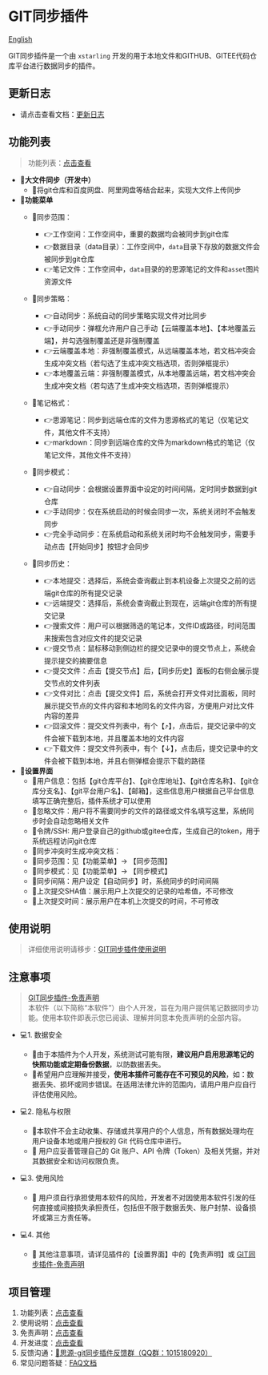 
# GIT同步插件

[English](./README.md)

GIT同步插件是一个由 `xstarling` 开发的用于本地文件和GITHUB、GITEE代码仓库平台进行数据同步的插件。

## 更新日志

* 请点击查看文档：[更新日志](https://kdocs.cn/l/caGt3BWn9r5G?linkname=ihqHHyiJ56)

## 功能列表
> 功能列表：[点击查看](https://kdocs.cn/l/caGt3BWn9r5G?linkname=k7VAb4Wx5b)
+ **🚧大文件同步（开发中）**
  + 🚀将git仓库和百度网盘、阿里网盘等结合起来，实现大文件上传同步
+ **🚧功能菜单**
  + 🚀同步范围：
    + 👉工作空间：工作空间中，重要的数据均会被同步到git仓库
    + 👉数据目录（data目录）：工作空间中，`data`目录下存放的数据文件会被同步到git仓库
    + 👉笔记文件：工作空间中，`data`目录的的思源笔记的文件和`asset`图片资源文件

  + 🚀同步策略：
    + 👉自动同步：系统自动的同步策略实现文件对比同步
    + 👉手动同步：弹框允许用户自己手动【云端覆盖本地】、【本地覆盖云端】，并勾选强制覆盖还是非强制覆盖
    + 👉云端覆盖本地：非强制覆盖模式，从远端覆盖本地，若文档冲突会生成冲突文档（若勾选了生成冲突文档选项，否则弹框提示）
    + 👉本地覆盖云端：非强制覆盖模式，从本地覆盖远端，若文档冲突会生成冲突文档（若勾选了生成冲突文档选项，否则弹框提示）

  + 🚀笔记格式：
    + 👉思源笔记：同步到远端仓库的文件为思源格式的笔记（仅笔记文件，其他文件不支持）
    + 👉markdown：同步到远端仓库的文件为markdown格式的笔记（仅笔记文件，其他文件不支持）
    
  + 🚀同步模式：
    + 👉自动同步：会根据设置界面中设定的时间间隔，定时同步数据到git仓库
    + 👉手动同步：仅在系统启动的时候会同步一次，系统关闭时不会触发同步
    + 👉完全手动同步：在系统启动和系统关闭时均不会触发同步，需要手动点击【开始同步】按钮才会同步
  + 🚀同步历史：
    + 👉本地提交：选择后，系统会查询截止到本机设备上次提交之前的远端git仓库的所有提交记录
    + 👉远端提交：选择后，系统会查询截止到现在，远端git仓库的所有提交记录
    + 👉搜索文件：用户可以根据筛选的笔记本，文件ID或路径，时间范围来搜索包含对应文件的提交记录
    + 👉提交节点：鼠标移动到侧边栏的提交记录中的提交节点上，系统会提示提交的摘要信息
    + 👉提交文件：点击【提交节点】后，【同步历史】面板的右侧会展示提交节点的文件列表
    + 👉文件对比：点击【提交文件】后，系统会打开文件对比面板，同时展示提交节点的文件内容和本地同名的文件内容，方便用户对比文件内容的差异
    + 👉回滚文件：提交文件列表中，有个【⤴︎】，点击后，提交记录中的文件会被下载到本地，并且覆盖本地的文件内容
    + 👉下载文件：提交文件列表中，有个【↓】，点击后，提交记录中的文件会被下载到本地，并且右侧弹框会提示下载的路径
+ **🚧设置界面**
  + 🚀用户信息：包括【git仓库平台】、【git仓库地址】、【git仓库名称】、【git仓库分支名】、【git平台用户名】、【邮箱】，这些信息用户根据自己平台信息填写正确完整后，插件系统才可以使用
  + 🚀忽略文件：用户将不需要同步的文件的路径或文件名填写这里，系统同步时会自动忽略相关文件
  + 🚀令牌/SSH: 用户登录自己的github或gitee仓库，生成自己的token，用于系统远程访问git仓库
  + 🚀同步冲突时生成冲突文档：
  + 🚀同步范围：见【功能菜单】-> 【同步范围】
  + 🚀同步模式：见【功能菜单】-> 【同步模式】
  + 🚀同步间隔：用户设定【自动同步】时，系统同步的时间间隔
  + 🚀上次提交SHA值：展示用户上次提交的记录的哈希值，不可修改
  + 🚀上次提交时间：展示用户在本机上次提交的时间，不可修改

## 使用说明

> 详细使用说明请移步：[GIT同步插件使用说明](https://kdocs.cn/l/caGt3BWn9r5G?linkname=ArymAS7rZm)

## 注意事项

>[GIT同步插件-免责声明](https://kdocs.cn/l/caGt3BWn9r5G?linkname=hMZxlMSs8z) <br>
本软件（以下简称“本软件”）由个人开发，旨在为用户提供笔记数据同步功能。使用本软件即表示您已阅读、理解并同意本免责声明的全部内容。


+ 💻1. 数据安全  
  + 🚀由于本插件为个人开发，系统测试可能有限，**建议用户启用思源笔记的快照功能或定期备份数据**，以防数据丢失。
  + 🚀希望用户应理解并接受，**使用本插件可能存在不可预见的风险**，如：数据丢失、损坏或同步错误。在适用法律允许的范围内，请用户用户应自行评估使用风险。

+ 💻2. 隐私与权限
  + 🚀本软件不会主动收集、存储或共享用户的个人信息，所有数据处理均在用户设备本地或用户授权的 Git 代码仓库中进行。
  + 🚀 用户应妥善管理自己的 Git 账户、API 令牌（Token）及相关凭据，并对其数据安全和访问权限负责。
+ 💻3. 使用风险
  + 🚀 用户须自行承担使用本软件的风险，开发者不对因使用本软件引发的任何直接或间接损失承担责任，包括但不限于数据丢失、账户封禁、设备损坏或第三方责任等。
+ 💻4. 其他
  + 🚀 其他注意事项，请详见插件的【设置界面】中的【免责声明】或 [GIT同步插件-免责声明](https://kdocs.cn/l/caGt3BWn9r5G?linkname=hMZxlMSs8z)

## 项目管理
1. 功能列表：[点击查看](https://kdocs.cn/l/caGt3BWn9r5G?linkname=k7VAb4Wx5b)
2. 使用说明：[点击查看](https://kdocs.cn/l/caGt3BWn9r5G?linkname=ArymAS7rZm)
3. 免责声明：[点击查看](https://kdocs.cn/l/caGt3BWn9r5G?linkname=hMZxlMSs8z)
4. 开发进度：[点击查看](https://kdocs.cn/l/caGt3BWn9r5G?linkname=Emg3LXgDJp)
5. 反馈沟通：[👥思源-git同步插件反馈群（QQ群：1015180920）](https://kdocs.cn/l/caGt3BWn9r5G?linkname=Ij7mC9wG6q)
6. 常见问题答疑：[FAQ文档](https://kdocs.cn/l/cf8qSfWUdi1O)
